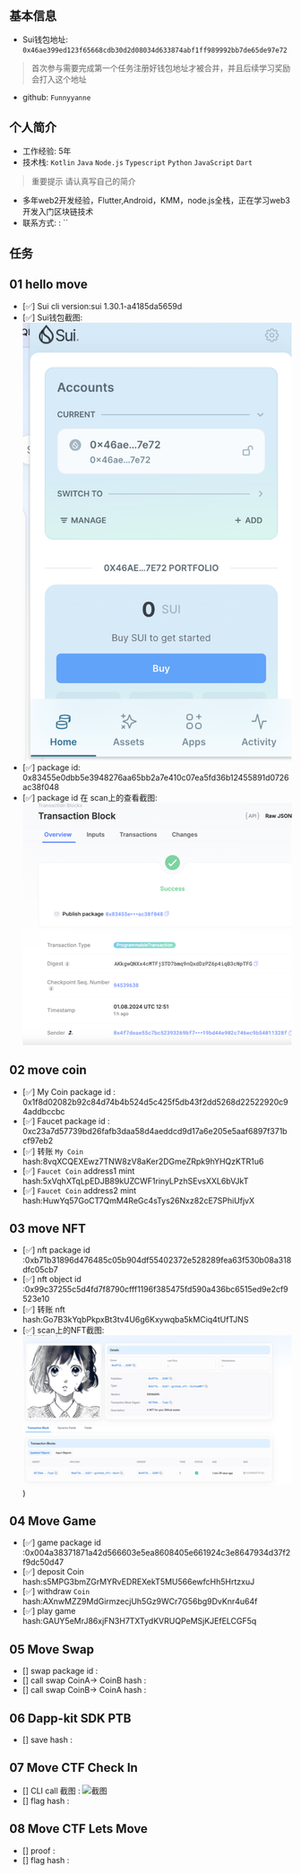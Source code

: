## 基本信息
- Sui钱包地址: `0x46ae399ed123f65668cdb30d2d08034d633874abf1ff989992bb7de65de97e72`
> 首次参与需要完成第一个任务注册好钱包地址才被合并，并且后续学习奖励会打入这个地址
- github: `Funnyyanne`

## 个人简介
- 工作经验: 5年
- 技术栈: `Kotlin` `Java` `Node.js` `Typescript` `Python` `JavaScript` `Dart` 
> 重要提示 请认真写自己的简介
- 多年web2开发经验，Flutter,Android，KMM，node.js全栈，正在学习web3开发入门区块链技术
- 联系方式: : `` 

## 任务

##   01 hello move  
- [✅] Sui cli version:sui 1.30.1-a4185da5659d
- [✅] Sui钱包截图: ![Sui钱包截图](images/address.png)
- [✅] package id: 0x83455e0dbb5e3948276aa65bb2a7e410c07ea5fd36b12455891d0726ac38f048
- [✅] package id 在 scan上的查看截图:![Scan截图](images/scan.png) 

##   02 move coin
- [✅] My Coin package id : 0x1f8d02082b92c84d74b4b524d5c425f5db43f2dd5268d22522920c94addbccbc
- [✅] Faucet package id : 0xc23a7d57739bd26fafb3daa58d4aeddcd9d17a6e205e5aaf6897f371bcf97eb2
- [✅] 转账 `My Coin` hash:8vqXCQEXEwz7TNW8zV8aKer2DGmeZRpk9hYHQzKTR1u6
- [✅] `Faucet Coin` address1 mint hash:5xVqhXTqLpEDJB89kUZCWF1rinyLPzhSEvsXXL6bVJkT
- [✅] `Faucet Coin` address2 mint hash:HuwYq57GoCT7QmM4ReGc4sTys26Nxz82cE7SPhiUfjvX

##   03 move NFT
- [✅] nft package id :0xb71b31896d476485c05b904df55402372e528289fea63f530b08a318dfc05cb7
- [✅] nft object id :0x99c37255c5d4fd7f8790cfff1196f385475fd590a436bc6515ed9e2cf9523e10
- [✅] 转账 nft  hash:Go7B3kYqbPkpxBt3tv4U6g6Kxywqba5kMCiq4tUfTJNS
- [✅] scan上的NFT截图:![Scan截图](./images/nft.png))

##   04 Move Game
- [✅] game package id :0x004a38371871a42d566603e5ea8608405e661924c3e8647934d37f2f9dc50d47
- [✅] deposit Coin hash:s5MPG3bmZGrMYRvEDREXekT5MU566ewfcHh5HrtzxuJ
- [✅] withdraw `Coin` hash:AXnwMZZ9MdGirmzecjUh5Gz9WCr7G56bg9DvKnr4u64f
- [✅] play game hash:GAUY5eMrJ86xjFN3H7TXTydKVRUQPeMSjKJEfELCGF5q

##   05 Move Swap
- [] swap package id :
- [] call swap CoinA-> CoinB  hash :
- [] call swap CoinB-> CoinA  hash :

##   06 Dapp-kit SDK PTB
- [] save hash :

##   07 Move CTF Check In
- [] CLI call 截图 : ![截图](./images)
- [] flag hash :

##   08 Move CTF Lets Move
- [] proof : 
- [] flag hash :
